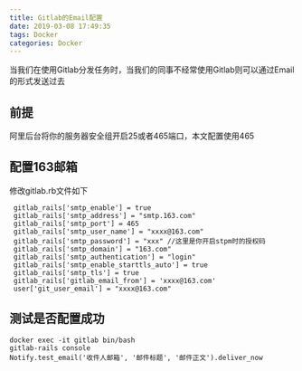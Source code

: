 ```yaml
---
title: Gitlab的Email配置
date: 2019-03-08 17:49:35
tags: Docker
categories: Docker
---
```


当我们在使用Gitlab分发任务时，当我们的同事不经常使用Gitlab则可以通过Email的形式发送过去

<!-- more -->

## 前提

阿里后台将你的服务器安全组开启25或者465端口，本文配置使用465

## 配置163邮箱

修改gitlab.rb文件如下

````
 gitlab_rails['smtp_enable'] = true
 gitlab_rails['smtp_address'] = "smtp.163.com"
 gitlab_rails['smtp_port'] = 465
 gitlab_rails['smtp_user_name'] = "xxxx@163.com"
 gitlab_rails['smtp_password'] = "xxx" //这里是你开启stpm时的授权码
 gitlab_rails['smtp_domain'] = "163.com"
 gitlab_rails['smtp_authentication'] = "login"
 gitlab_rails['smtp_enable_starttls_auto'] = true
 gitlab_rails['smtp_tls'] = true
 gitlab_rails['gitlab_email_from'] = 'xxxx@163.com'
 user['git_user_email'] = "xxxx@163.com"
````

## 测试是否配置成功

````
docker exec -it gitlab bin/bash
gitlab-rails console
Notify.test_email('收件人邮箱', '邮件标题', '邮件正文').deliver_now
````

